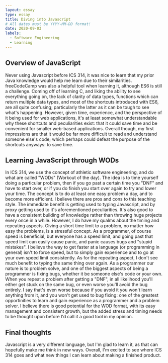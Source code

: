 ```yaml
---
layout: essay
type: essay
title: Diving into Javascript
# All dates must be YYYY-MM-DD format!
date: 2020-09-03
labels:
  - Software Engineering
  - Learning
---
```

## Overview of JavaScript

Never using Javascript before ICS 314, it was nice to learn that my prior Java knowledge would help me learn due to their similarities. freeCodeCamp was also a helpful tool when learning it, although ES6 is still a challenge. Coming off of learning C, and liking the ability to see everything going on, the lack of clarity of data types, functions which can return multiple data types, and most of the shortcuts introduced with ES6, are all quite confusing; particularly the latter as it can be tough to see what's happening. However, given time, experience, and the perspective of it being used for web applications, it's at least somewhat understandable why these shortcuts and peculiarities exist: that it could save time and be convenient for smaller web-based applications. Overall though, my first impressions are that it would be far more difficult to read and understand someone else's code; which perhaps could defeat the purpose of the shortcuts anyways: to save time.

## Learning JavaScript through WODs

In ICS 314, we use the concept of athletic software engineering, and do what are called "WODs" (Workout of the day). The idea is to time yourself doing a particular problem, then if you go past a certain time you "DNF" and have to start over, or if you do finish you start over again to try and lower your time. The concept is to do at least one easy problem a day, and to become more efficient. I believe there are pros and cons to this teaching style. The immediate benefit is getting used to typing Javascript, and by proxy getting used to it's aforementioned peculiarities. It's also good to have a consistent building of knowledge rather than throwing huge projects every once in a while. However, I do have my qualms about the timing and repeating aspects. Giving a short time limit to a problem, no matter how easy the problems, is a stressful concept. As a programmer, of course speed is beneficial, but everyone has a speed limit, and going past that speed limit can easily cause panic, and panic causes bugs and "stupid mistakes". I believe the way to get faster at a language (or programming in general) isn't to force speed, but to simply gain experience and to go at your own speed limit consistently. As for the repeating aspect, I don't see much benefit to typing the same thing over again. As a programmer our nature is to problem solve, and one of the biggest aspects of being a programmer is fixing bugs, whether it be someone else's code or your own. When you repeat a problem after getting a "DNF", in all likelihood you'll either get stuck on the same bug, or even worse you'll avoid the bug entirely. I say that's even worse because if you avoid it you won't learn anything from it, and you won't get used to bug fixing: one of the greatest opportinities to learn and gain experience as a programmer and a problem solver. I believe there is good potential for the WOD format, with its easy management and consistent growth, but the added stress and timing needs to be thought upon before I'd call it a good tool in my opinion.

## Final thoughts

Javascript is a very different language, but I'm glad to learn it, as that can hopefully make me think in new ways. Overall, I'm excited to see where ICS 314 goes and what new things I can learn about making a finished product.


